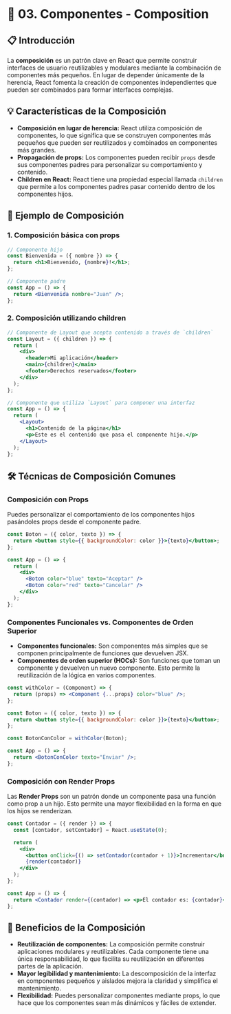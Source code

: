 # 🚀 03. Componentes - Composition

## 📋 Introducción

La **composición** es un patrón clave en React que permite construir interfaces de usuario reutilizables y modulares mediante la combinación de componentes más pequeños. En lugar de depender únicamente de la herencia, React fomenta la creación de componentes independientes que pueden ser combinados para formar interfaces complejas.

## 💡 Características de la Composición

- **Composición en lugar de herencia:** React utiliza composición de componentes, lo que significa que se construyen componentes más pequeños que pueden ser reutilizados y combinados en componentes más grandes.
- **Propagación de props:** Los componentes pueden recibir `props` desde sus componentes padres para personalizar su comportamiento y contenido.
- **Children en React:** React tiene una propiedad especial llamada `children` que permite a los componentes padres pasar contenido dentro de los componentes hijos.

## 🧩 Ejemplo de Composición

### 1. Composición básica con props

```jsx
// Componente hijo
const Bienvenida = ({ nombre }) => {
  return <h1>Bienvenido, {nombre}!</h1>;
};

// Componente padre
const App = () => {
  return <Bienvenida nombre="Juan" />;
};
```

### 2. Composición utilizando children

```jsx
// Componente de Layout que acepta contenido a través de `children`
const Layout = ({ children }) => {
  return (
    <div>
      <header>Mi aplicación</header>
      <main>{children}</main>
      <footer>Derechos reservados</footer>
    </div>
  );
};

// Componente que utiliza `Layout` para componer una interfaz
const App = () => {
  return (
    <Layout>
      <h1>Contenido de la página</h1>
      <p>Este es el contenido que pasa el componente hijo.</p>
    </Layout>
  );
};
```

## 🛠️ Técnicas de Composición Comunes

### Composición con Props

Puedes personalizar el comportamiento de los componentes hijos pasándoles props desde el componente padre.

```jsx
const Boton = ({ color, texto }) => {
  return <button style={{ backgroundColor: color }}>{texto}</button>;
};

const App = () => {
  return (
    <div>
      <Boton color="blue" texto="Aceptar" />
      <Boton color="red" texto="Cancelar" />
    </div>
  );
};
```

### Componentes Funcionales vs. Componentes de Orden Superior

- **Componentes funcionales:** Son componentes más simples que se componen principalmente de funciones que devuelven JSX.
- **Componentes de orden superior (HOCs):** Son funciones que toman un componente y devuelven un nuevo componente. Esto permite la reutilización de la lógica en varios componentes.

```jsx
const withColor = (Component) => {
  return (props) => <Component {...props} color="blue" />;
};

const Boton = ({ color, texto }) => {
  return <button style={{ backgroundColor: color }}>{texto}</button>;
};

const BotonConColor = withColor(Boton);

const App = () => {
  return <BotonConColor texto="Enviar" />;
};
```

### Composición con Render Props

Las **Render Props** son un patrón donde un componente pasa una función como prop a un hijo. Esto permite una mayor flexibilidad en la forma en que los hijos se renderizan.

```jsx
const Contador = ({ render }) => {
  const [contador, setContador] = React.useState(0);

  return (
    <div>
      <button onClick={() => setContador(contador + 1)}>Incrementar</button>
      {render(contador)}
    </div>
  );
};

const App = () => {
  return <Contador render={(contador) => <p>El contador es: {contador}</p>} />;
};
```

## 🔑 Beneficios de la Composición
- **Reutilización de componentes:** La composición permite construir aplicaciones modulares y reutilizables. Cada componente tiene una única responsabilidad, lo que facilita su reutilización en diferentes partes de la aplicación.
- **Mayor legibilidad y mantenimiento:** La descomposición de la interfaz en componentes pequeños y aislados mejora la claridad y simplifica el mantenimiento.
- **Flexibilidad:** Puedes personalizar componentes mediante props, lo que hace que los componentes sean más dinámicos y fáciles de extender.

